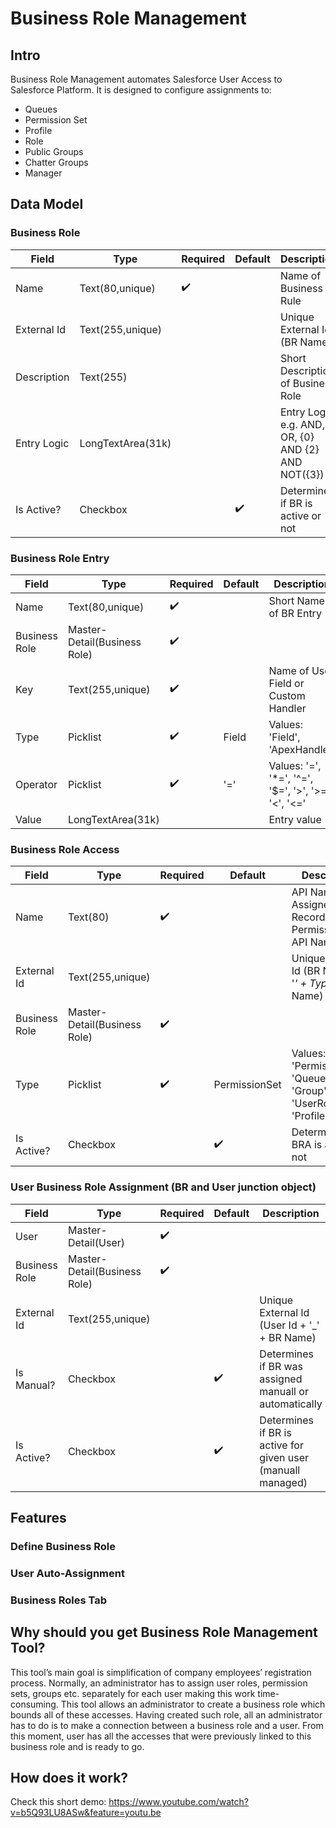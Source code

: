 # Business Role Management

## Intro

Business Role Management automates Salesforce User Access to Salesforce Platform. It is designed to configure assignments to:

* Queues
* Permission Set
* Profile
* Role
* Public Groups
* Chatter Groups
* Manager

## Data Model

### Business Role

| Field | Type  | Required | Default | Description  |
|------|------|---|---|--------|
| Name  | Text(80,unique)  | :heavy_check_mark:  | | Name of Business Rule |
| External Id | Text(255,unique)  | | | Unique External Id (BR Name) |
| Description  | Text(255)  | | | Short Description of Business Role |
| Entry Logic  | LongTextArea(31k)  | | | Entry Logic e.g. AND, OR, {0} AND {2} AND NOT({3}) |
| Is Active?  | Checkbox  | | :heavy_check_mark: | Determines if BR is active or not |


### Business Role Entry

| Field | Type  | Required | Default | Description  |
|------|------|---|---|--------|
| Name  | Text(80,unique)  | :heavy_check_mark:  | | Short Name of BR Entry |
| Business Role  | Master-Detail(Business Role)  | :heavy_check_mark:  | | |
| Key | Text(255,unique)  | :heavy_check_mark: | | Name of User Field or Custom Handler |
| Type | Picklist  | :heavy_check_mark: | Field | Values: 'Field', 'ApexHandler' |
| Operator | Picklist | :heavy_check_mark: | '=' | Values: '=', '*=', '^=', '$=', '>', '>=', '<', '<='|
| Value | LongTextArea(31k) | | | Entry value |

### Business Role Access

| Field | Type  | Required | Default | Description  |
|------|------|---|---|--------|
| Name  | Text(80)  | :heavy_check_mark:  | | API Name of Assigned Record e.g. Permission Set API Name |
| External Id | Text(255,unique)  | | | Unique External Id (BR Name + '_' + Type + '_' + Name) |
| Business Role  | Master-Detail(Business Role)  | :heavy_check_mark:  | | |
| Type | Picklist  | :heavy_check_mark: | PermissionSet | Values: 'PermissionSet', 'Queue', 'Group', 'UserRole', 'Profile' |
| Is Active?  | Checkbox  | | :heavy_check_mark: | Determines if BRA is active or not |

### User Business Role Assignment (BR and User junction object)

| Field | Type  | Required | Default | Description  |
|------|------|---|---|--------|
| User | Master-Detail(User)  | :heavy_check_mark:  | | |
| Business Role | Master-Detail(Business Role)  | :heavy_check_mark: | | |
| External Id | Text(255,unique)  | | | Unique External Id (User Id + '_' + BR Name) |
| Is Manual?  | Checkbox  | | :heavy_check_mark: | Determines if BR was assigned manuall or automatically |
| Is Active?  | Checkbox  | | :heavy_check_mark: | Determines if BR is active for given user (manuall managed) |

## Features

### Define Business Role

### User Auto-Assignment

### Business Roles Tab

## Why should you get Business Role Management Tool?
This tool’s main goal is simplification of company employees’ registration process. Normally, an administrator has to assign user roles, permission sets, groups etc. separately for each user making this work time-consuming. This tool allows an administrator to create a business role which bounds all of these accesses. Having created such role, all an administrator has to do is to make a connection between  a business role and a user. From this moment, user has all the accesses that were previously linked to this business role and is ready to go.

## How does it work?
Check this short demo: https://www.youtube.com/watch?v=b5Q93LU8ASw&feature=youtu.be
